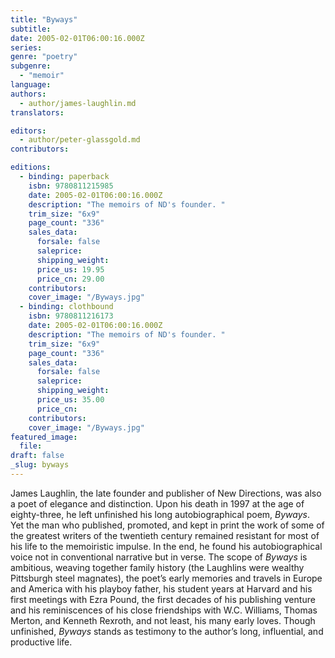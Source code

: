 ```yaml
---
title: "Byways"
subtitle:
date: 2005-02-01T06:00:16.000Z
series:
genre: "poetry"
subgenre:
  - "memoir"
language:
authors:
  - author/james-laughlin.md
translators:

editors:
  - author/peter-glassgold.md
contributors:

editions:
  - binding: paperback
    isbn: 9780811215985
    date: 2005-02-01T06:00:16.000Z
    description: "The memoirs of ND's founder. "
    trim_size: "6x9"
    page_count: "336"
    sales_data:
      forsale: false
      saleprice:
      shipping_weight:
      price_us: 19.95
      price_cn: 29.00
    contributors:
    cover_image: "/Byways.jpg"
  - binding: clothbound
    isbn: 9780811216173
    date: 2005-02-01T06:00:16.000Z
    description: "The memoirs of ND's founder. "
    trim_size: "6x9"
    page_count: "336"
    sales_data:
      forsale: false
      saleprice:
      shipping_weight:
      price_us: 35.00
      price_cn:
    contributors:
    cover_image: "/Byways.jpg"
featured_image:
  file:
draft: false
_slug: byways
---
```


James Laughlin, the late founder and publisher of New Directions, was also a poet of elegance and distinction. Upon his death in 1997 at the age of eighty-three, he left unfinished his long autobiographical poem, _Byways_. Yet the man who published, promoted, and kept in print the work of some of the greatest writers of the twentieth century remained resistant for most of his life to the memoiristic impulse. In the end, he found his autobiographical voice not in conventional narrative but in verse. The scope of _Byways_ is ambitious, weaving together family history (the Laughlins were wealthy Pittsburgh steel magnates), the poet’s early memories and travels in Europe and America with his playboy father, his student years at Harvard and his first meetings with Ezra Pound, the first decades of his publishing venture and his reminiscences of his close friendships with W.C. Williams, Thomas Merton, and Kenneth Rexroth, and not least, his many early loves. Though unfinished, _Byways_ stands as testimony to the author’s long, influential, and productive life.

